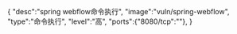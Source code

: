 {
    "desc":"spring webflow命令执行",
    "image":"vuln/spring-webflow",
    "type":"命令执行",
    "level":"高",
    "ports":{"8080/tcp":""},
}